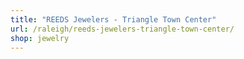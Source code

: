 ```yaml
---
title: "REEDS Jewelers - Triangle Town Center"
url: /raleigh/reeds-jewelers-triangle-town-center/
shop: jewelry
---
```

